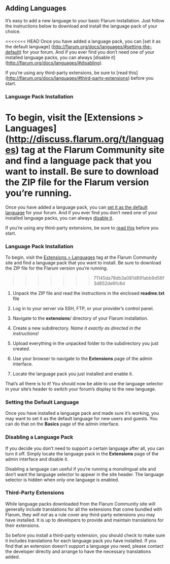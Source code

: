 ## Adding Languages

It’s easy to add a new language to your basic Flarum installation. Just follow the instructions below to download and install the language pack of your choice.

<<<<<<< HEAD
Once you have added a language pack, you can [set it as the default language] (http://flarum.org/docs/languages/#setting-the-default) for your forum. And if you ever find you don’t need one of your installed language packs, you can always [disable it] (http://flarum.org/docs/languages/#disabling).

If you’re using any third-party extensions, be sure to [read this] (http://flarum.org/docs/languages/#third-party-extensions) before you start.

### Language Pack Installation

To begin, visit the [Extensions > Languages] (http://discuss.flarum.org/t/languages) tag at the Flarum Community site and find a language pack that you want to install. Be sure to download the ZIP file for the Flarum version you’re running.
=======
Once you have added a language pack, you can [set it as the default language](http://flarum.org/docs/languages/#setting-the-default) for your forum. And if you ever find you don’t need one of your installed language packs, you can always [disable it](http://flarum.org/docs/languages/#disabling).

If you’re using any third-party extensions, be sure to [read this](http://flarum.org/docs/languages/#third-party-extensions) before you start.

### Language Pack Installation

To begin, visit the [Extensions > Languages](http://discuss.flarum.org/t/languages) tag at the Flarum Community site and find a language pack that you want to install. Be sure to download the ZIP file for the Flarum version you’re running.
>>>>>>> 71145da78db3a081d891abb9d56f3d852de6fc8d

  1. Unpack the ZIP file and read the instructions in the enclosed **readme.txt** file

  2. Log in to your server via SSH, FTP, or your provider’s control panel.

  3. Navigate to the **extensions**/ directory of your Flarum installation.

  4. Create a new subdirectory. _Name it exactly as directed in the instructions!_

  5. Upload everything in the unpacked folder to the subdirectory you just created.

  6. Use your browser to navigate to the **Extensions** page of the admin interface.

  7. Locate the language pack you just installed and enable it.


That’s all there is to it! You should now be able to use the language selector in your site’s header to switch your forum’s display to the new language.

### Setting the Default Language

Once you have installed a language pack and made sure it’s working, you may want to set it as the default language for new users and guests. You can do that on the **Basics** page of the admin interface.

### Disabling a Language Pack

If you decide you don’t need to support a certain language after all, you can turn it off. Simply locate the language pack in the **Extensions** page of the admin interface and disable it.

Disabling a language can useful if you’re running a monolingual site and don’t want the language selector to appear in the site header. The language selector is hidden when only one language is enabled.

### Third-Party Extensions

While language packs downloaded from the Flarum Community site will generally include translations for all the extensions that come bundled with Flarum, they _will not_ as a rule cover any third-party extensions you may have installed. It is up to developers to provide and maintain translations for their extensions.

So before you install a third-party extension, you should check to make sure it includes translations for each language pack you have installed. If you find that an extension doesn’t support a language you need, please contact the developer directly and arrange to have the necessary translations added.
